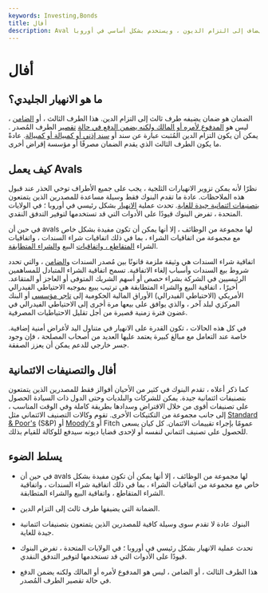 ```yaml
---
keywords: Investing,Bonds
title: أفال
description: Aval هو ضمان من طرف ثالث يضاف إلى التزام الديون ، ويستخدم بشكل أساسي في أوروبا.
---
```


# أفال
## ما هو الانهيار الجليدي؟

الضمان هو ضمان يضيفه طرف ثالث إلى التزام الدين. هذا الطرف الثالث ، أو [الضامن](/guarantor) ، ليس هو [المدفوع لأمره أو المالك ولكنه يضمن الدفع في حالة](/payee) [تقصير](/default2) الطرف المُصدر . يمكن أن يكون التزام الدين المُثبت عبارة عن سند أو [سند إذني أو كمبيالة أو كمبيالة](/promissorynote). عادةً ما يكون الطرف الثالث الذي يقدم الضمان مصرفًا أو مؤسسة إقراض أخرى.

## كيف يعمل Avals

نظرًا لأنه يمكن تزوير الانهيارات الثلجية ، يجب على جميع الأطراف توخي الحذر عند قبول هذه الملاحظات. عادة ما تقدم البنوك فقط وسيلة مساعدة للمصدرين الذين يتمتعون [بتصنيفات ائتمانية جيدة للغاية](/creditrating). تحدث عملية [الانهيار](/avalize) بشكل رئيسي في أوروبا ؛ في الولايات المتحدة ، تفرض البنوك قيودًا على الأدوات التي قد تستخدمها لتوفير التدفق النقدي.

في حين أن avals لها مجموعة من الوظائف ، إلا أنها يمكن أن تكون مفيدة بشكل خاص مع مجموعة من اتفاقيات الشراء ، بما في ذلك اتفاقيات شراء السندات ، واتفاقيات الشراء [المتقاطع ، واتفاقيات](/cross-purchase-agreement) البيع [والشراء المتطابقة](/mspa).

اتفاقية شراء السندات هي وثيقة ملزمة قانونًا بين مُصدر السندات [والضامن](/underwriter) ، والتي تحدد شروط بيع السندات وأسباب إلغاء الاتفاقية. تسمح اتفاقية الشراء المتبادل للمساهمين الرئيسيين في الشركة بشراء حصص أو أسهم الشريك المتوفى أو العاجز أو المتقاعد. أخيرًا ، اتفاقية البيع والشراء المتطابقة هي ترتيب يبيع بموجبه الاحتياطي الفيدرالي الأمريكي (الاحتياطي الفيدرالي) الأوراق المالية الحكومية إلى [تاجر مؤسسي](/institutionalinvestor) أو البنك المركزي لبلد آخر ، والذي يوافق على بيعها مرة أخرى إلى الاحتياطي الفيدرالي في غضون فترة زمنية قصيرة من أجل تقليل الاحتياطيات المصرفية.

في كل هذه الحالات ، تكون القدرة على الانهيار في متناول اليد لأغراض أمنية إضافية. خاصة عند التعامل مع مبالغ كبيرة يعتمد عليها العديد من أصحاب المصلحة ، فإن وجود جسر خارجي للدعم يمكن أن يعزز الصفقة.

## أفال والتصنيفات الائتمانية

كما ذكر أعلاه ، تقدم البنوك في كثير من الأحيان أفوالز فقط للمصدرين الذين يتمتعون بتصنيفات ائتمانية جيدة. يمكن للشركات والبلديات وحتى الدول ذات السيادة الحصول على تصنيفات أقوى من خلال الاقتراض وسدادها بطريقة كاملة وفي الوقت المناسب ، إلى جانب مجموعة من التكتيكات الأخرى. تقوم وكالات التصنيف الائتماني مثل [Standard & Poor's](/sp) (S&P) أو [Moody's](/moodys) أو Fitch عمومًا بإجراء تقييمات الائتمان. كل كيان يسعى للحصول على تصنيف ائتماني لنفسه أو لإحدى قضايا ديونه سيدفع للوكالة للقيام بذلك.

## يسلط الضوء

- في حين أن avals لها مجموعة من الوظائف ، إلا أنها يمكن أن تكون مفيدة بشكل خاص مع مجموعة من اتفاقيات الشراء ، بما في ذلك اتفاقية شراء السندات ، واتفاقية الشراء المتقاطع ، واتفاقية البيع والشراء المتطابقة.

- الضمانة التي يضيفها طرف ثالث إلى التزام الدين.

- البنوك عادة لا تقدم سوى وسيلة كافية للمصدرين الذين يتمتعون بتصنيفات ائتمانية جيدة للغاية.

- تحدث عملية الانهيار بشكل رئيسي في أوروبا ؛ في الولايات المتحدة ، تفرض البنوك قيودًا على الأدوات التي قد تستخدمها لتوفير التدفق النقدي.

- هذا الطرف الثالث ، أو الضامن ، ليس هو المدفوع لأمره أو المالك ولكنه يضمن الدفع في حالة تقصير الطرف المُصدر.

